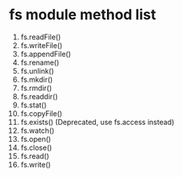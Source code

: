 # fs module method list

1. fs.readFile()
2. fs.writeFile()
3. fs.appendFile()
4. fs.rename()
5. fs.unlink()
6. fs.mkdir()
7. fs.rmdir()
8. fs.readdir()
9. fs.stat()
10. fs.copyFile()
11. fs.exists() (Deprecated, use fs.access instead)
12. fs.watch()
13. fs.open()
14. fs.close()
15. fs.read()
16. fs.write()
